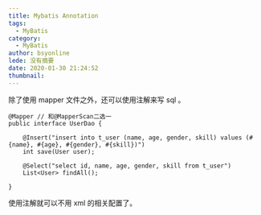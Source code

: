 ```yaml
---
title: Mybatis Annotation
tags:
  - MyBatis
category:
  - MyBatis
author: bsyonline
lede: 没有摘要
date: 2020-01-30 21:24:52
thumbnail:
---
```


除了使用 mapper 文件之外，还可以使用注解来写 sql 。
```
@Mapper // 和@MapperScan二选一
public interface UserDao {

    @Insert("insert into t_user (name, age, gender, skill) values (#{name}, #{age}, #{gender}, #{skill})")
    int save(User user);

    @Select("select id, name, age, gender, skill from t_user")
    List<User> findAll();

}
```
使用注解就可以不用 xml 的相关配置了。